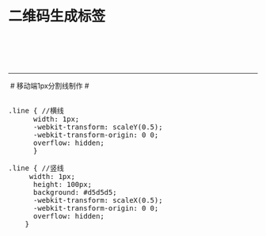  
 # 二维码生成标签 #
 <pre>
 
 <qrcode data="{{url}}" style="height: 100%;width: 100%" size="80" version="10"></qrcode> 
 
 </pre>
 
-----------------------------------------------------------------------------------------
 
 
  # 移动端1px分割线制作 #
 <pre> 
.line { //横线
      width: 1px;
      -webkit-transform: scaleY(0.5);
      -webkit-transform-origin: 0 0;
      overflow: hidden;
      }
      
.line { //竖线
     width: 1px;
      height: 100px;
      background: #d5d5d5;
      -webkit-transform: scaleX(0.5);
      -webkit-transform-origin: 0 0;
      overflow: hidden;
    }
 </pre> 
